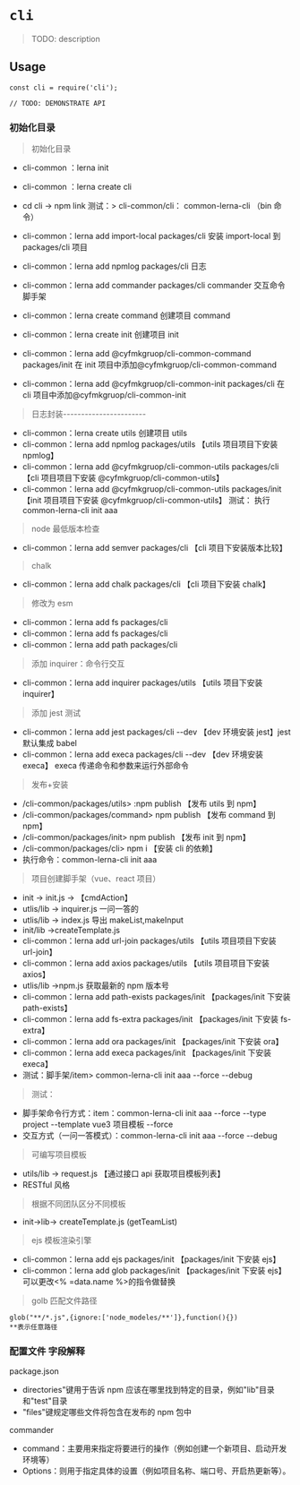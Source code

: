 # `cli`

> TODO: description

## Usage

```
const cli = require('cli');

// TODO: DEMONSTRATE API
```

### 初始化目录

> 初始化目录

- cli-common ：lerna init
- cli-common ：lerna create cli
- cd cli -> npm link 测试：> cli-common/cli： common-lerna-cli （bin 命令）
- cli-common：lerna add import-local packages/cli 安装 import-local 到 packages/cli 项目
- cli-common：lerna add npmlog packages/cli 日志
- cli-common：lerna add commander packages/cli commander 交互命令脚手架

- cli-common：lerna create command 创建项目 command
- cli-common：lerna create init 创建项目 init
- cli-common：lerna add @cyfmkgruop/cli-common-command packages/init 在 init 项目中添加@cyfmkgruop/cli-common-command
- cli-common：lerna add @cyfmkgruop/cli-common-init packages/cli 在 cli 项目中添加@cyfmkgruop/cli-common-init

> 日志封装-----------------------

- cli-common：lerna create utils 创建项目 utils
- cli-common：lerna add npmlog packages/utils 【utils 项目项目下安装 npmlog】
- cli-common：lerna add @cyfmkgruop/cli-common-utils packages/cli 【cli 项目项目下安装 @cyfmkgruop/cli-common-utils】
- cli-common：lerna add @cyfmkgruop/cli-common-utils packages/init 【init 项目项目下安装 @cyfmkgruop/cli-common-utils】
  测试： 执行 common-lerna-cli init aaa

> node 最低版本检查

- cli-common：lerna add semver packages/cli 【cli 项目下安装版本比较】

> chalk

- cli-common：lerna add chalk packages/cli 【cli 项目下安装 chalk】

> 修改为 esm

- cli-common：lerna add fs packages/cli
- cli-common：lerna add fs packages/cli
- cli-common：lerna add path packages/cli

> 添加 inquirer：命令行交互

- cli-common：lerna add inquirer packages/utils 【utils 项目下安装 inquirer】

> 添加 jest 测试

- cli-common：lerna add jest packages/cli --dev 【dev 环境安装 jest】jest 默认集成 babel
- cli-common：lerna add execa packages/cli --dev 【dev 环境安装 execa】 execa 传递命令和参数来运行外部命令

> 发布+安装

- /cli-common/packages/utils> :npm publish 【发布 utils 到 npm】
- /cli-common/packages/command> npm publish 【发布 command 到 npm】
- /cli-common/packages/init> npm publish 【发布 init 到 npm】
- /cli-common/packages/cli> npm i 【安装 cli 的依赖】
- 执行命令：common-lerna-cli init aaa

> 项目创建脚手架（vue、react 项目）

- init -> init.js -> 【cmdAction】
- utlis/lib -> inquirer.js 一问一答的
- utlis/lib -> index.js 导出 makeList,makeInput
- init/lib ->createTemplate.js
- cli-common：lerna add url-join packages/utils 【utils 项目项目下安装 url-join】
- cli-common：lerna add axios packages/utils 【utils 项目项目下安装 axios】
- utlis/lib ->npm.js 获取最新的 npm 版本号
- cli-common：lerna add path-exists packages/init 【packages/init 下安装 path-exists】
- cli-common：lerna add fs-extra packages/init 【packages/init 下安装 fs-extra】
- cli-common：lerna add ora packages/init 【packages/init 下安装 ora】
- cli-common：lerna add execa packages/init 【packages/init 下安装 execa】
- 测试：脚手架/item> common-lerna-cli init aaa --force --debug

> 测试：

- 脚手架命令行方式：item：common-lerna-cli init aaa --force --type project --template vue3 项目模板 --force
- 交互方式（一问一答模式）：common-lerna-cli init aaa --force --debug

> 可编写项目模板

- utils/lib -> request.js 【通过接口 api 获取项目模板列表】
- RESTful 风格

> 根据不同团队区分不同模板

- init->lib-> createTemplate.js (getTeamList)

> ejs 模板渲染引擎

- cli-common：lerna add ejs packages/init 【packages/init 下安装 ejs】
- cli-common：lerna add glob packages/init 【packages/init 下安装 ejs】
  可以更改<% =data.name %>的指令做替换

> golb 匹配文件路径

```
glob("**/*.js",{ignore:['node_modeles/**']},function(){})
**表示任意路径

```

### 配置文件 字段解释

package.json

- directories"键用于告诉 npm 应该在哪里找到特定的目录，例如"lib"目录和"test"目录
- "files"键规定哪些文件将包含在发布的 npm 包中

commander

- command：主要用来指定将要进行的操作（例如创建一个新项目、启动开发环境等）
- Options：则用于指定具体的设置（例如项目名称、端口号、开启热更新等）。
